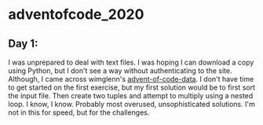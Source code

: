 # adventofcode_2020

## Day 1:

I was unprepared to deal with text files. I was hoping I can download a copy using Python, but I don't see a way without authenticating to the site. Although, I came across wimglenn's [advent-of-code-data](https://github.com/wimglenn/advent-of-code-data). I don't have time to get started on the first exercise, but my first solution would be to first sort the input file. Then create two tuples and attempt to multiply using a nested loop. I know, I know. Probably most overused, unsophisticated solutions. I'm not in this for speed, but for the challenges.
